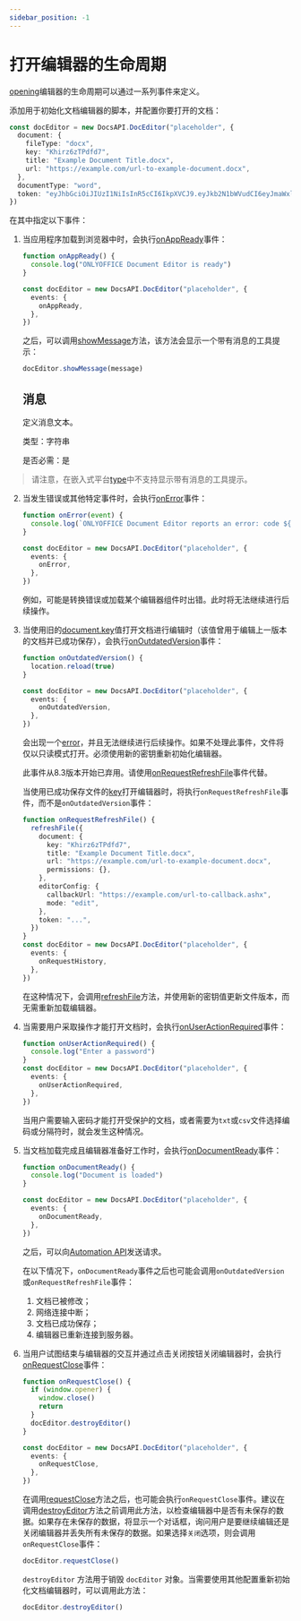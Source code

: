 ```yaml
---
sidebar_position: -1
---
```


# 打开编辑器的生命周期

[opening](./opening-file.md)编辑器的生命周期可以通过一系列事件来定义。

添加用于初始化文档编辑器的脚本，并配置你要打开的文档：

``` ts
const docEditor = new DocsAPI.DocEditor("placeholder", {
  document: {
    fileType: "docx",
    key: "Khirz6zTPdfd7",
    title: "Example Document Title.docx",
    url: "https://example.com/url-to-example-document.docx",
  },
  documentType: "word",
  token: "eyJhbGciOiJIUzI1NiIsInR5cCI6IkpXVCJ9.eyJkb2N1bWVudCI6eyJmaWxlVHlwZSI6ImRvY3giLCJrZXkiOiJLaGlyejZ6VFBkZmQ3IiwidGl0bGUiOiJFeGFtcGxlIERvY3VtZW50IFRpdGxlLmRvY3giLCJ1cmwiOiJodHRwczovL2V4YW1wbGUuY29tL3VybC10by1leGFtcGxlLWRvY3VtZW50LmRvY3gifSwiZG9jdW1lbnRUeXBlIjoid29yZCJ9.7IpEJxdOvBQ0kJ8l6ZegIV4tX5vsPbZZCDDVmcFROXc",
})
```

在其中指定以下事件：

1. 当应用程序加载到浏览器中时，会执行[onAppReady](../../usage-api/config/events.md#onappready)事件：

   ``` ts
   function onAppReady() {
     console.log("ONLYOFFICE Document Editor is ready")
   }

   const docEditor = new DocsAPI.DocEditor("placeholder", {
     events: {
       onAppReady,
     },
   })
   ```

   之后，可以调用[showMessage](../../usage-api/methods.md#showmessage)方法，该方法会显示一个带有消息的工具提示：

   ``` ts
   docEditor.showMessage(message)
   ```

   ## 消息

   定义消息文本。

   类型：字符串

   是否必需：是

  > 请注意，在嵌入式平台[type](../../usage-api/config/config.md#type)中不支持显示带有消息的工具提示。

2. 当发生错误或其他特定事件时，会执行[onError](../../usage-api/config/events.md#onerror)事件：

   ``` ts
   function onError(event) {
     console.log(`ONLYOFFICE Document Editor reports an error: code ${event.data.errorCode}, description ${event.data.errorDescription}`)
   }

   const docEditor = new DocsAPI.DocEditor("placeholder", {
     events: {
       onError,
     },
   })
   ```

   例如，可能是转换错误或加载某个编辑器组件时出错。此时将无法继续进行后续操作。

3. 当使用旧的[document.key](../../usage-api/config/document/document.md#key)值打开文档进行编辑时（该值曾用于编辑上一版本的文档并已成功保存），会执行[onOutdatedVersion](../../usage-api/config/events.md#onoutdatedversion)事件：

   ``` ts
   function onOutdatedVersion() {
     location.reload(true)
   }

   const docEditor = new DocsAPI.DocEditor("placeholder", {
     events: {
       onOutdatedVersion,
     },
   })
   ```

   会出现一个[error](../../more-information/troubleshooting.md#the-file-version-has-been-changed)，并且无法继续进行后续操作。如果不处理此事件，文件将仅以只读模式打开。必须使用新的密钥重新初始化编辑器。

   此事件从8.3版本开始已弃用。请使用[onRequestRefreshFile](../../usage-api/config/events.md#onrequestrefreshfile)事件代替。

   当使用已成功保存文件的[key](../../usage-api/config/document/document.md#key)打开编辑器时，将执行`onRequestRefreshFile`事件，而不是`onOutdatedVersion`事件：

   ``` ts
   function onRequestRefreshFile() {
     refreshFile({
       document: {
         key: "Khirz6zTPdfd7",
         title: "Example Document Title.docx",
         url: "https://example.com/url-to-example-document.docx",
         permissions: {},
       },
       editorConfig: {
         callbackUrl: "https://example.com/url-to-callback.ashx",
         mode: "edit",
       },
       token: "...",
     })
   }
   const docEditor = new DocsAPI.DocEditor("placeholder", {
     events: {
       onRequestHistory,
     },
   })
   ```

   在这种情况下，会调用[refreshFile](../../usage-api/methods.md#refreshfile)方法，并使用新的密钥值更新文件版本，而无需重新加载编辑器。

4. 当需要用户采取操作才能打开文档时，会执行[onUserActionRequired](../../usage-api/config/events.md#onuseractionrequired)事件：

   ``` ts
   function onUserActionRequired() {
     console.log("Enter a password")
   }
   const docEditor = new DocsAPI.DocEditor("placeholder", {
     events: {
       onUserActionRequired,
     },
   })
   ```

   当用户需要输入密码才能打开受保护的文档，或者需要为`txt`或`csv`文件选择编码或分隔符时，就会发生这种情况。

5. 当文档加载完成且编辑器准备好工作时，会执行[onDocumentReady](../../usage-api/config/events.md#ondocumentready)事件：

   ``` ts
   function onDocumentReady() {
     console.log("Document is loaded")
   }

   const docEditor = new DocsAPI.DocEditor("placeholder", {
     events: {
       onDocumentReady,
     },
   })
   ```

   之后，可以向[Automation API](../../usage-api/automation-api.md)发送请求。
   
   在以下情况下，`onDocumentReady`事件之后也可能会调用`onOutdatedVersion`或`onRequestRefreshFile`事件：

   1. 文档已被修改；
   2. 网络连接中断；
   3. 文档已成功保存；
   4. 编辑器已重新连接到服务器。

6. 当用户试图结束与编辑器的交互并通过点击关闭按钮关闭编辑器时，会执行[onRequestClose](../../usage-api/config/events.md#onrequestclose)事件：

   ```ts
   function onRequestClose() {
     if (window.opener) {
       window.close()
       return
     }
     docEditor.destroyEditor()
   }

   const docEditor = new DocsAPI.DocEditor("placeholder", {
     events: {
       onRequestClose,
     },
   })
   ```

   在调用[requestClose](../../usage-api/methods.md#requestclose)方法之后，也可能会执行`onRequestClose`事件。建议在调用[destroyEditor](../../usage-api/methods.md#destroyeditor)方法之前调用此方法，以检查编辑器中是否有未保存的数据。如果存在未保存的数据，将显示一个对话框，询问用户是要继续编辑还是关闭编辑器并丢失所有未保存的数据。如果选择`关闭`选项，则会调用`onRequestClose`事件：

   ``` ts
   docEditor.requestClose()
   ```

   `destroyEditor`  方法用于销毁 `docEditor` 对象。当需要使用其他配置重新初始化文档编辑器时，可以调用此方法：

   ``` ts
   docEditor.destroyEditor()
   ```
